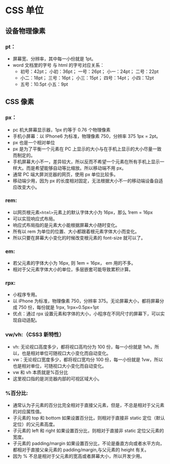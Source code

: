 # CSS 单位

## 设备物理像素

### pt：

-   屏幕宽、分辨率，其中每一小份就是 1pt。
-   word 文档里的字号 与 html 的字号对应关系：
    -   初号：42pt； 小初：36pt； 一号：26pt； 小一：24pt； 二号：22pt
    -   小二：18pt； 三号：16pt； 小三：15pt； 四号：14pt； 小四：12pt
    -   五号：10.5pt 小五：9pt

## CSS 像素

### px：

-   pc 机大屏幕显示器，1px 约等于 0.76 个物理像素
-   手机小屏幕：以 IPhone6 为标准，物理像素 750，分辨率 375 1px = 2pt。
-   px 也是一个相对单位
-   px 是为了平衡一个元素在 PC 上显示的大小与在手机上显示的大小尽量一致而制定的。
-   手机屏幕大小不一，差异较大，所以反而不希望一个元素在所有手机上显示一样大。而是希望能够自动等比缩放。所以移动端不用 px。
-   通常 PC 端大屏浏览器的网页，使用 px 单位比较多。
-   移动端少用，因为 px 的长度相对固定，无法根据大小不一的移动端设备自适应改变大小。

### rem:

-   以网页根元素`<html>`元素上的默认字体大小为 16px，那么 1rem = 16px
-   可以实现响应式布局。
-   响应式布局指的是元素大小能根据屏幕大小随时变化。
-   所有以 rem 为单位的位置、大小都跟着根元素字体大小而变化。
-   所以只要在屏幕大小变化的时候改变根元素的 font-size 就可以了。

### em:

-   若父元素的字体大小为 16px, 则 1em = 16px， em 用的不多。
-   相对于父元素字体大小的单位，多层嵌套可能导致累积计算。

### rpx:

-   小程序专用。
-   以 iPhone 为标准，物理像素 750，分辨率 375。无论屏幕大小，都将屏幕分成 750 份，每份就是 1rpx, 1rpx=0.5px=1pt
-   优点：通过 rpx 设置元素和字体的大小，小程序在不同尺寸的屏幕下，可以实现自动适配。

### vw/vh:（CSS3 新特性）

-   vh: 无论视口高度多少，都将视口高均分为 100 份，每一小份就是 1vh，所以，也是相对单位可随视口大小变化而自动变化。
-   vw：无论视口宽度多少，都将视口宽均分 100 份，每一小份就是 1vw，所以也是相对单位，可随视口大小变化而自动变化。
-   vw 和 vh 本质就是%百分比
-   这里视口指的是浏览器内部的可视区域大小。

### %百分比:

-   通常认为子元素的百分比完全相对于直接父元素，但是，不总是相对于父元素的对应属性值。
-   子元素的 top 和 bottom 如果设置百分比，则相对于直接非 static 定位（默认定位）的父元素高度。
-   子元素的 left 和 right 如果设置百分比，则相对于直接非 static 定位父元素的宽度。
-   子元素的 padding/margin 如果设置百分比，不论是垂直方向或者水平方向，都相对于直接父亲元素的 padding/margin,与父元素的 height 有关。
-   因为 % 不总是相对于父元素的宽高或者屏幕大小，所以开发少用。
